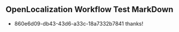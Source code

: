 ## OpenLocalization Workflow Test MarkDown
* 860e6d09-db43-43d6-a33c-18a7332b7841 
thanks!<!--HONumber=Mar16_HO2-->
